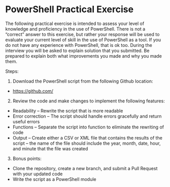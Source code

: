 # PowerShell Practical Exercise

The following practical exercise is intended to assess your level of knowledge and proficiency in the use of PowerShell. There is not a “correct” answer to this exercise, but rather your response will be used to evaluate your current level of skill in the use of PowerShell as a tool. If you do not have any experience with PowerShell, that is ok too. 
During the interview you will be asked to explain solution that you submitted. Be prepared to explain both what improvements you made and why you made them.

Steps:
1.	Download the PowerShell script from the following Github location:
-	https://github.com/<repo for applicant>
2.	Review the code and make changes to implement the following features:
-	Readability – Rewrite the script that is more readable
-	Error correction – The script should handle errors gracefully and return useful errors
-	Functions – Separate the script into function to eliminate the rewriting of code
-	Output – Create either a CSV or XML file that contains the results of the script – the name of the file should include the year, month, date, hour, and minute that the file was created
3.	Bonus points:
-	Clone the repository, create a new branch, and submit a Pull Request with your updated code
-	Write the script as a PowerShell module

